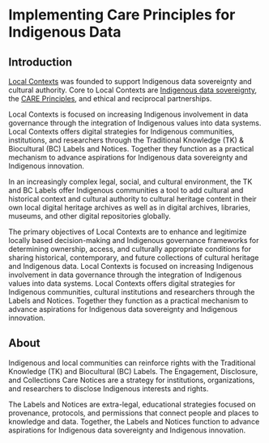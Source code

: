 # Implementing Care Principles for Indigenous Data

## Introduction
[Local Contexts](https://localcontexts.org/) was founded to support Indigenous data sovereignty and cultural authority. Core to Local Contexts are [Indigenous data sovereignty](https://nni.arizona.edu/our-work/research-policy-analysis/indigenous-data-sovereignty-governance), the [CARE Principles](https://www.gida-global.org/care), and ethical and reciprocal partnerships.

Local Contexts is focused on increasing Indigenous involvement in data governance through the integration of Indigenous values into data systems. Local Contexts offers digital strategies for Indigenous communities, institutions, and researchers through the Traditional Knowledge (TK) & Biocultural (BC) Labels and Notices. Together they function as a practical mechanism to advance aspirations for Indigenous data sovereignty and Indigenous innovation.

In an increasingly complex legal, social, and cultural environment, the TK and BC Labels offer Indigenous communities a tool to add cultural and historical context and cultural authority to cultural heritage content in their own local digital heritage archives as well as in digital archives, libraries, museums, and other digital repositories globally.

The primary objectives of Local Contexts are to enhance and legitimize locally based decision-making and Indigenous governance frameworks for determining ownership, access, and culturally appropriate conditions for sharing historical, contemporary, and future collections of cultural heritage and Indigenous data. Local Contexts is focused on increasing Indigenous involvement in data governance through the integration of Indigenous values into data systems. Local Contexts offers digital strategies for Indigenous communities, cultural institutions and researchers through the Labels and Notices. Together they function as a practical mechanism to advance aspirations for Indigenous data sovereignty and Indigenous innovation.

## About
Indigenous and local communities can reinforce rights with the Traditional Knowledge (TK) and Biocultural (BC) Labels. The Engagement, Disclosure, and Collections Care Notices are a strategy for institutions, organizations, and researchers to disclose Indigenous interests and rights.

The Labels and Notices are extra-legal, educational strategies focused on provenance, protocols, and permissions that connect people and places to knowledge and data. Together, the Labels and Notices function to advance aspirations for Indigenous data sovereignty and Indigenous innovation.

[//]: # (Comment for the team:
    Sections
        1. Intro
        2. Projects
        3. Labels
        4. Notices
)